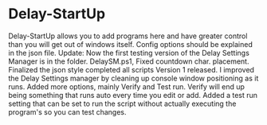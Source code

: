 # Delay-StartUp

</p align=center></a>Delay-StartUp allows you to add programs here and have greater control than you will get out of windows itself. Config options should be explained in the json file. Update: Now the first testing version of the Delay Settings Manager is in the folder. DelaySM.ps1, Fixed countdown char. placement. Finalized the json style completed all scripts Version 1 released. I improved the Delay Settings manager by cleaning up console window positioning as it runs. Added more options, mainly Verify and Test run. Verify will end up being something that runs auto every time you edit or add. Added a test run setting that can be set to run the script without actually executing the program's so you can test changes.</p></a>
